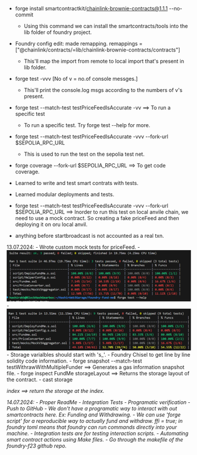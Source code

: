 
- forge install smartcontractkit/chainlink-brownie-contracts@1.1.1 --no-commit
    - Using this command we can install the smartcontracts/tools into the lib folder of foundry project.

- Foundry config edit: made remapping. remappings = ["@chainlink/contracts/=lib/chainlink-brownie-contracts/contracts"]
    - This'll map the import from remote to local import that's present in lib folder.

- forge test -vvv [No of v = no.of console messges.]
    - This'll print the console.log msgs according to the numbers of v's present.

- forge test --match-test testPriceFeedIsAccurate -vv ==> To run a specific test
    - To run a specific test. Try forge test --help for more.
    
- forge test --match-test testPriceFeedIsAccurate -vvv --fork-url $SEPOLIA_RPC_URL
    - This is used to run the test on the sepolia test net.

- forge coverage --fork-url $SEPOLIA_RPC_URL ==> To get code coverage.

- Learned to write and test smart contrats with tests.

- Learned modular deployments and tests.

- forge test --match-test testPriceFeedIsAccurate -vvv --fork-url $SEPOLIA_RPC_URL ==> Inorder to run this test on local anvile chain, we need to use a mock contract. So creating a fake priceFeed and then deploying it on oru local anvil.

- anything before startbroadcast is not accounted as a real txn.

13.07.2024:
    - Wrote custom mock tests for priceFeed.
    - ![Initial test coverage.](image.png)
    - ![After adding few more tests](image-1.png)
    - Storage varialbles should start with 's_'.
    - Foundry Chisel to get line by line solidity code information.
    - forge snapshot --match-test testWithrawWithMultipleFunder ==> Generates a gas information snapshot file.
    - forge inspect FundMe storageLayout ==> Returns the storage layout of the contract.
    - cast storage <address> index ==> return the storage at the index.

14.07.2024:
    - Proper ReadMe
    - Integration Tests
    - Programatic verification
    - Push to GitHub
    - We don't have a programatic way to interact with out smartcontracts here. Ex: Funding and Withdrawing.
    - We can use 'forge script' for a reproducible way to actually fund and withdraw.
    ffi = true; in foundry toml means that foundry can run commands directly into your machine.
    - Integration tests are for testing interaction scripts.
    - Automating smart contract actions using Make files.
    - Go through the makefile of the foundry-f23 github repo.